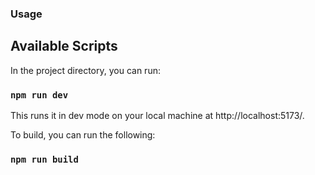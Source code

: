 ### Usage
## Available Scripts

In the project directory, you can run:

### `npm run dev`
 
 This runs it in dev mode on your local machine at http://localhost:5173/.

 To build, you can run the following:

 ### `npm run build`
